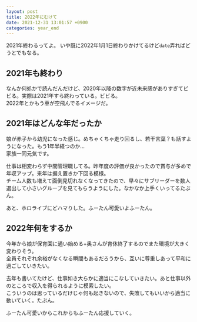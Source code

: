 ```yaml
---
layout: post
title: 2022年にむけて
date: 2021-12-31 13:01:57 +0900 
categories: year_end
---
```


2021年終わるってよ。
いや既に2022年1月1日終わりかけてるけど`date`弄ればどうとでもなる。

##  2021年も終わり

なんか何処かで読んだんだけど、2020年以降の数字が近未来感がありすぎてビビる。実際は2021年すら終わっている。ビビる。  
2022年とかもう車が空飛んでるイメージだ。

##  2021年はどんな年だったか

娘が赤子から幼児になった感じ。めちゃくちゃ走り回るし、若干言葉？も話すようになった。もう1年半経つのか…  
家族一同元気です。

仕事は相変わらず中間管理職してる。昨年度の評価が良かったので賞与が多めで年収アップ。来年は据え置きか下回る模様。  
チーム人数も増えて面倒見切れなくなってきたので、早々にサブリーダーを数人選出して小さいグループを見てもらうようにした。なかなか上手くいってるたぶん。

あと、ホロライブにどハマりした。ふーたん可愛いよふーたん。

##  2022年何をするか

今年から娘が保育園に通い始める+奥さんが育休終了するのでまた環境が大きく変わりそう。  
全員それぞれ余裕がなくなる瞬間もあるだろうから、互いに尊重しあって平和に過ごしていきたい。

去年も書いてたけど、仕事如き大らかに適当にこなしていきたい。あと仕事以外のところで収入を得られるように模索したい。  
こういうのは思っているだけじゃ何も起きないので、失敗してもいいから適当に動いていく。たぶん。

ふーたん可愛いからこれからもふーたん応援していく。

